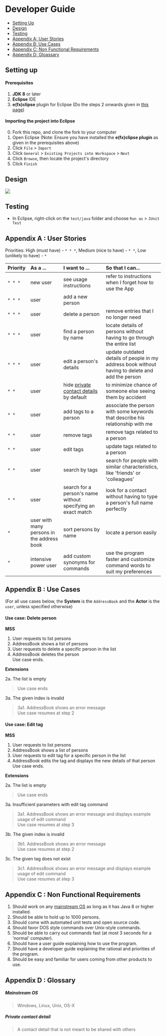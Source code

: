 # Developer Guide

* [Setting Up](#setting-up)
* [Design](#design)
* [Testing](#testing)
* [Appendix A: User Stories](#appendix-a--user-stories)
* [Appendix B: Use Cases](#appendix-b--use-cases)
* [Appendix C: Non Functional Requirements](#appendix-c--non-functional-requirements)
* [Appendix D: Gloassary](#appendix-d--glossary)

## Setting up

#### Prerequisites

1. **JDK 8** or later
2. **Eclipse** IDE
3. **e(fx)clipse** plugin for Eclipse (Do the steps 2 onwards given in
   [this page](http://www.eclipse.org/efxclipse/install.html#for-the-ambitious))


#### Importing the project into Eclipse

0. Fork this repo, and clone the fork to your computer
1. Open Eclipse (Note: Ensure you have installed the **e(fx)clipse plugin** as given in the prerequisites above)
2. Click `File` > `Import`
3. Click `General` > `Existing Projects into Workspace` > `Next`
4. Click `Browse`, then locate the project's directory
5. Click `Finish`

## Design
<img src="images/mainClassDiagram.png"/>

## Testing

* In Eclipse, right-click on the `test/java` folder and choose `Run as` > `JUnit Test`

## Appendix A : User Stories

Priorities: High (must have) - `* * *`, Medium (nice to have)  - `* *`,  Low (unlikely to have) - `*`


Priority | As a ... | I want to ... | So that I can...
-------- | :-------- | :--------- | :-----------
`* * *` | new user | see usage instructions | refer to instructions when I forget how to use the App
`* * *` | user | add a new person |
`* * *` | user | delete a person | remove entries that I no longer need
`* * *` | user | find a person by name | locate details of persons without having to go through the entire list
`* * *` | user | edit a person's details | update outdated details of people in my address book without having to delete and add the person
`* *` | user | hide [private contact details](#private-contact-detail) by default | to minimize chance of someone else seeing them by accident
`* *` | user | add tags to a person | associate the person with some keywords that describe his relationship with me
`* *` | user | remove tags | remove tags related to a person
`* *` | user | edit tags | update tags related to a person
`* *` | user | search by tags | search for people with similar characteristics, like 'friends' or 'colleagues'
`* *` | user | search for a person's name without specifying an exact match | look for a contact without having to type a person's full name perfectly
`*` | user with many persons in the address book | sort persons by name | locate a person easily
`*` | intensive power user | add custom synonyms for commands | use the program faster and customize command words to suit my preferences


## Appendix B : Use Cases

(For all use cases below, the **System** is the `AddressBook` and the **Actor** is the `user`, unless specified otherwise)

#### Use case: Delete person

**MSS**

1. User requests to list persons
2. AddressBook shows a list of persons
3. User requests to delete a specific person in the list
4. AddressBook deletes the person <br>
Use case ends.

**Extensions**

2a. The list is empty

> Use case ends

3a. The given index is invalid

> 3a1. AddressBook shows an error message <br>
  Use case resumes at step 2
  
#### Use case: Edit tag

**MSS**

1. User requests to list persons
2. AddressBook shows a list of persons
3. User requests to edit tag for a specific person in the list
4. AddressBook edits the tag and displays the new details of that person <br>
Use case ends.

**Extensions**

2a. The list is empty

> Use case ends

3a. Insufficient parameters with edit tag command

> 3a1. AddressBook shows an error message and displays example usage of edit command <br>
  Use case resumes at step 3
  
3b. The given index is invalid

> 3b1. AddressBook shows an error message <br>
  Use case resumes at step 2
  
3c. The given tag does not exist

> 3c1. AddressBook shows an error message and displays example usage of edit command <br>
  Use case resumes at step 3

## Appendix C : Non Functional Requirements

1. Should work on any [mainstream OS](#mainstream-os) as long as it has Java 8 or higher installed.
2. Should be able to hold up to 1000 persons.
3. Should come with automated unit tests and open source code.
4. Should favor DOS style commands over Unix-style commands.
5. Should be able to carry out commands fast (at most 3 seconds for a 'normal' computer).
6. Should have a user guide explaining how to use the program.
7. Should have a developer guide explaining the rational and priorities of the program.
8. Should be easy and familiar for users coming from other products to use.

## Appendix D : Glossary

##### Mainstream OS

> Windows, Linux, Unix, OS-X

##### Private contact detail

> A contact detail that is not meant to be shared with others
